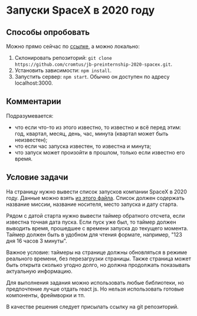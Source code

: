 # Запуски SpaceX в 2020 году
## Способы опробовать
Можно прямо сейчас по [ссылке](http://cromtus.ru/jb/spacex), а можно локально:
1. Склонировать репозиторий: `git clone https://github.com/cromtus/jb-preinternship-2020-spacex.git`.
2. Установить зависимости: `npm install`.
3. Запустить сервер: `npm start`. Обычно он доступен по адресу localhost:3000.
## Комментарии
Подразумевается:
- что если что-то из этого известно, то известно и всё перед этим: год, квартал, месяц, день, час, минута (квартал может быть неизвестен);
- что если час запуска известен, то известна и минута;
- что запуск может произойти в прошлом, только если известно его время.
## Условие задачи
На страницу нужно вывести список запусков компании SpaceX в 2020 году. Данные можно взять [из этого файла](https://raw.githubusercontent.com/denissokolov/tc-internship-task/master/launches.json). Список должен содержать название миссии, название носителя, место запуска и дату старта.

Рядом с датой старта нужно вывести таймер обратного отсчета, если известна точная дата пуска. Если пуск уже был, то таймер должен выводить время, прошедшее с времени запуска до текущего момента. Таймер должен быть в удобном для чтения формате, например, "123 дня 16 часов 3 минуты".

Важное условие: таймеры на странице должны обновляться в режиме реального времени, без перезагрузки страницы. Также страница может быть открыта сколько угодно долго, но должна продолжать показывать актуальную информацию.

Для выполнения задания можно использовать любые библиотеки, но предпочтение лучше отдать react js. Но нельзя использовать готовые компоненты, фреймворки и тп.

В качестве решения следует присылать ссылку на git репозиторий.
